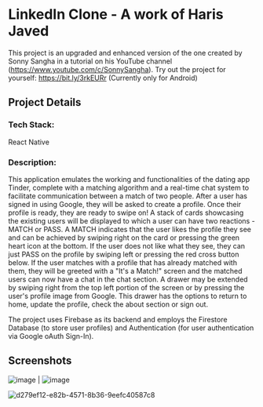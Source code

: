 # LinkedIn Clone - A work of Haris Javed

This project is an upgraded and enhanced version of the one created by Sonny Sangha in a tutorial on his YouTube channel (https://www.youtube.com/c/SonnySangha).
Try out the project for yourself: https://bit.ly/3rkEURr (Currently only for Android)

## Project Details

### Tech Stack:
React Native

### Description:

This application emulates the working and functionalities of the dating app Tinder, complete with a matching algorithm and a real-time chat system to facilitate communication between a match of two people. After a user has signed in using Google, they will be asked to create a profile. Once their profile is ready, they are ready to swipe on! A stack of cards showcasing the existing users will be displayed to which a user can have two reactions - MATCH or PASS. A MATCH indicates that the user likes the profile they see and can be achieved by swiping right on the card or pressing the green heart icon at the bottom. If the user does not like what they see, they can just PASS on the profile by swiping left or pressing the red cross button below. If the user matches with a profile that has already matched with them, they will be greeted with a "It's a Match!" screen and the matched users can now have a chat in the chat section. A drawer may be extended by swiping right from the top left portion of the screen or by pressing the user's profile image from Google. This drawer has the options to return to home, update the profile, check the about section or sign out.

The project uses Firebase as its backend and employs the Firestore Database (to store user profiles) and Authentication (for user authentication via Google oAuth Sign-In).

## Screenshots

![image](https://user-images.githubusercontent.com/72334266/145680399-9bbe9f19-b54b-4d68-849c-a2243b71c5a8.png) | ![image](https://user-images.githubusercontent.com/72334266/145680407-b7bd9a55-ea21-4b78-ae7f-3c886e2fc678.png)

![d279ef12-e82b-4571-8b36-9eefc40587c8](https://user-images.githubusercontent.com/72334266/145680564-6a6f0787-92c0-4ba5-8332-014d8c88e7be.png)


